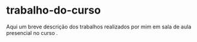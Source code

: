 # trabalho-do-curso
Aqui um breve descrição dos trabalhos realizados por mim em sala de aula presencial no curso .
